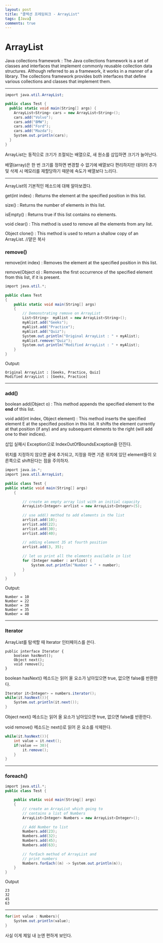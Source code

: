 ```yaml
---
layout: post
title: "콜렉션 프레임워크 - ArrayList"
tags: [Java]
comments: true
---
```



# ArrayList

Java collections framework
: The Java collections framework is a set of classes and interfaces that implement commonly reusable collection data structures. Although referred to as a framework, it works in a manner of a library. The collections framework provides both interfaces that define various collections and classes that implement them.

---


```cs
import java.util.ArrayList;

public class Test {
  public static void main(String[] args) {
    ArrayList<String> cars = new ArrayList<String>();
    cars.add("Volvo");
    cars.add("BMW");
    cars.add("Ford");
    cars.add("Mazda");
    System.out.println(cars);
  }
}
```


ArrayList는 동적으로 크기가 조절되는 배열으로, 새 원소를 삽입하면 크기가 늘어난다.

배열(array)은 한 번 크기를 정하면 변경할 수 없기에 배열보다 편리하지만 데이터 추가 및 삭제 시 메모리를 재할당하기 때문에 속도가 배열보다 느리다.

---

ArrayList의 기본적인 메소드에 대해 알아보겠다.

get​(int index)
: Returns the element at the specified position in this list.

size​()
: Returns the number of elements in this list.

isEmpty​()
: Returns true if this list contains no elements.

void clear()
: This method is used to remove all the elements from any list.

Object clone() 
: This method is used to return a shallow copy of an ArrayList. //얕은 복사


### remove()

remove​(int index)
: Removes the element at the specified position in this list.

remove​(Object o)
: Removes the first occurrence of the specified element from this list, if it is present.

```cs
import java.util.*; 
  
public class Test 
{ 
    public static void main(String[] args) 
    { 
        // Demonstrating remove on ArrayList 
        List<String>  myAlist = new ArrayList<String>(); 
        myAlist.add("Geeks"); 
        myAlist.add("Practice"); 
        myAlist.add("Quiz"); 
        System.out.println("Original ArrayList : " + myAlist); 
        myAlist.remove("Quiz"); 
        System.out.println("Modified ArrayList : " + myAlist);
    } 
}
```
Output: 
```
Original ArrayList : [Geeks, Practice, Quiz]
Modified ArrayList : [Geeks, Practice]
```

---

### add()


boolean add(Object o)
: This method appends the specified element to the **end** of this list.


void add(int index, Object element) 
: This method inserts the specified element E at the specified position in this list. It shifts the element currently at that position (if any) and any subsequent elements to the right (will add one to their indices).

삽입 실패시 Exception으로 IndexOutOfBoundsException을 던진다.

위치를 지정하지 않으면 끝에 추가되고, 지정을 하면 기존 위치에 있던 element들이 오른쪽으로 shift된다는 점을 주의하자.

```cs
import java.io.*; 
import java.util.ArrayList; 
  
public class Test { 
public static void main(String[] args) 
    { 
  
        // create an empty array list with an initial capacity 
        ArrayList<Integer> arrlist = new ArrayList<Integer>(5); 
  
        // use add() method to add elements in the list 
        arrlist.add(10); 
        arrlist.add(22); 
        arrlist.add(30); 
        arrlist.add(40); 
  
        // adding element 35 at fourth position 
        arrlist.add(3, 35); 
  
        // let us print all the elements available in list 
        for (Integer number : arrlist) { 
            System.out.println("Number = " + number); 
        } 
    } 
} 

```

Output:

```
Number = 10
Number = 22
Number = 30
Number = 35
Number = 40
```

---


### Iterator

ArrayList를 탐색할 때 Iterator 인터페이스를 쓴다.
```
public interface Iterator {
    boolean hasNext();
    Object next();
    void remove();
}
```

boolean hasNext() 메소드는 읽어 올 요소가 남아있으면 true, 없으면 false를 반환한다.

```cs
Iterator it<Integer> = numbers.iterator();
while(it.hasNext()){
    System.out.println(it.next());          
}
```

Object next() 메소드는 읽어 올 요소가 남아있으면 true, 없으면 false를 반환한다.

void remove() 메소드는 next()로 읽어 온 요소를 삭제한다.
```cs
while(it.hasNext()){
    int value = it.next();
    if(value == 30){
        it.remove();
    }                       
}
```


---


### foreach()

```cs
import java.util.*; 
public class Test { 
  
    public static void main(String[] args) 
    { 
        // create an ArrayList which going to 
        // contains a list of Numbers 
        ArrayList<Integer> Numbers = new ArrayList<Integer>(); 
  
        // Add Number to list 
        Numbers.add(23); 
        Numbers.add(32); 
        Numbers.add(45); 
        Numbers.add(63); 
  
        // forEach method of ArrayList and 
        // print numbers 
        Numbers.forEach((n) -> System.out.println(n)); 
    } 
} 
```

Output
```
23
32
45
63
```

---

```cs
for(int value : Numbers){
    System.out.println(value);
}
```
사실 이게 제일 내 눈엔 편하게 보인다.